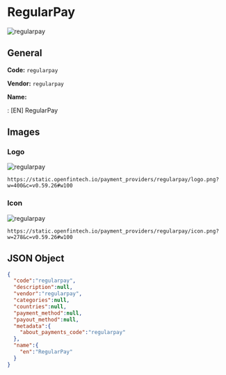 
# RegularPay 
![regularpay](https://static.openfintech.io/payment_providers/regularpay/logo.png?w=400&c=v0.59.26#w100)  

## General 
 
**Code:** `regularpay` 
 
**Vendor:** `regularpay` 
 
**Name:** 
 
:	[EN] RegularPay 
 

## Images 

### Logo 
 
![regularpay](https://static.openfintech.io/payment_providers/regularpay/logo.png?w=400&c=v0.59.26#w100)  

```
https://static.openfintech.io/payment_providers/regularpay/logo.png?w=400&c=v0.59.26#w100
```  

### Icon 
 
![regularpay](https://static.openfintech.io/payment_providers/regularpay/icon.png?w=278&c=v0.59.26#w100)  

```
https://static.openfintech.io/payment_providers/regularpay/icon.png?w=278&c=v0.59.26#w100
```  

## JSON Object 

```json
{
  "code":"regularpay",
  "description":null,
  "vendor":"regularpay",
  "categories":null,
  "countries":null,
  "payment_method":null,
  "payout_method":null,
  "metadata":{
    "about_payments_code":"regularpay"
  },
  "name":{
    "en":"RegularPay"
  }
}
```  
